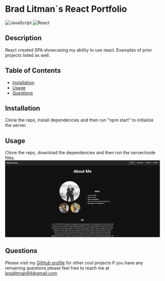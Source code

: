 # Brad Litman`s React Portfolio
![JavaScript](https://img.shields.io/badge/JavaScript-F7DF1E?style=for-the-badge&logo=javascript&logoColor=black) ![React](https://img.shields.io/badge/React-20232A?style=for-the-badge&logo=react&logoColor=61DAFB)

## Description
React created SPA showcasing my ability to use react. Examples of prior projects listed as well. 

## Table of Contents
* [Installation](#installation)
* [Usage](#usage)
* [Questions](#questions)


## Installation
Clone the repo, install dependencies and then run "npm start" to initialize the server. 

## Usage
Clone the repo, download the dependencies and then run the server/node files.
![screenshot](screenshot.JPG)


## Questions
Please visit my [GitHub profile](https://github.com/blitman12) for other cool projects
If you have any remaining questions please feel free to reach me at bradlitman94@gmail.com
